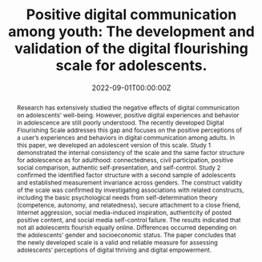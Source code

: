 ---
abstract: 'Research has extensively studied the negative effects of digital communication on adolescents’ well-being. However, positive digital experiences and behavior in adolescence are still poorly understood. The recently developed Digital Flourishing Scale addresses this gap and focuses on the positive perceptions of a user’s experiences and behaviors in digital communication among adults. In this paper, we developed an adolescent version of this scale. Study 1 demonstrated the internal consistency of the scale and the same factor structure for adolescence as for adulthood: connectedness, civil participation, positive social comparison, authentic self-presentation, and self-control. Study 2 confirmed the identified factor structure with a second sample of adolescents and established measurement invariance across genders. The construct validity of the scale was confirmed by investigating associations with related constructs, including the basic psychological needs from self-determination theory (competence, autonomy, and relatedness), secure attachment to a close friend, Internet aggression, social media-induced inspiration, authenticity of posted positive content, and social media self-control failure. The results indicated that not all adolescents flourish equally online. Differences occurred depending on the adolescents’ gender and socioeconomic status. The paper concludes that the newly developed scale is a valid and reliable measure for assessing adolescents’ perceptions of digital thriving and digital empowerment.'
authors:
- Jasmina Rosič
- Sophie H. Janicke-Bowles
- Luca Carbone
- Bojana Lobe
- Laura Vandenbosch
date: "2022-09-01T00:00:00Z"
doi: "10.3389/fdgth.2022.975557"
featured: false
projects: []
publication: 'Frontiers in Digital Health'
publication_short: ""
publication_types:
- "2"
publishDate: "2022-09-01T00:00:00Z"
tags:
- Scale Validation
- Positive Media Psychology
title: 'Positive digital communication among youth: The development and validation of the digital flourishing scale for adolescents.'
url_code: ""
url_dataset: ""
url_pdf: ""
url_poster: ""
url_project: ""
url_slides: ""
url_source: ""
url_video: ""
---
